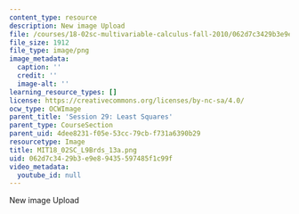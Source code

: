```yaml
---
content_type: resource
description: New image Upload
file: /courses/18-02sc-multivariable-calculus-fall-2010/062d7c3429b3e9e89435597485f1c99f_MIT18_02SC_L9Brds_13a.png
file_size: 1912
file_type: image/png
image_metadata:
  caption: ''
  credit: ''
  image-alt: ''
learning_resource_types: []
license: https://creativecommons.org/licenses/by-nc-sa/4.0/
ocw_type: OCWImage
parent_title: 'Session 29: Least Squares'
parent_type: CourseSection
parent_uid: 4dee8231-f05e-53cc-79cb-f731a6390b29
resourcetype: Image
title: MIT18_02SC_L9Brds_13a.png
uid: 062d7c34-29b3-e9e8-9435-597485f1c99f
video_metadata:
  youtube_id: null
---
```

New image Upload